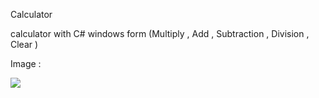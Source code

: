 Calculator


calculator with C# windows form (Multiply , Add , Subtraction , Division , Clear )

Image : 

<img src="https://github.com/user-attachments/assets/0fc9679d-bd8c-4091-a021-146edbbe9e72" >

